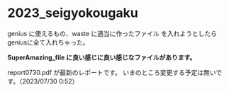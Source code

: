 # 2023_seigyokougaku

genius に使えるもの、waste に適当に作ったファイル を入れようとしたらgeniusに全て入れちゃった。

**SuperAmazing_file に良い感じに良い感じなファイルがあります。**

report0730.pdf が最新のレポートです。
いまのところ変更する予定は無いです。（2023/07/30 0:52）
